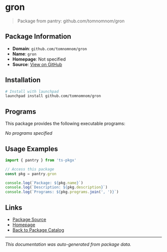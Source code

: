 # gron

> Package from pantry: github.com/tomnomnom/gron

## Package Information

- **Domain**: `github.com/tomnomnom/gron`
- **Name**: `gron`
- **Homepage**: Not specified
- **Source**: [View on GitHub](https://github.com/pkgxdev/pantry/tree/main/projects/github.com/tomnomnom/gron/package.yml)

## Installation

```bash
# Install with launchpad
launchpad install github.com/tomnomnom/gron
```

## Programs

This package provides the following executable programs:

*No programs specified*

## Usage Examples

```typescript
import { pantry } from 'ts-pkgx'

// Access this package
const pkg = pantry.gron

console.log(`Package: ${pkg.name}`)
console.log(`Description: ${pkg.description}`)
console.log(`Programs: ${pkg.programs.join(', ')}`)
```

## Links

- [Package Source](https://github.com/pkgxdev/pantry/tree/main/projects/github.com/tomnomnom/gron/package.yml)
- [Homepage](#)
- [Back to Package Catalog](../../../package-catalog.md)

---

*This documentation was auto-generated from package data.*
